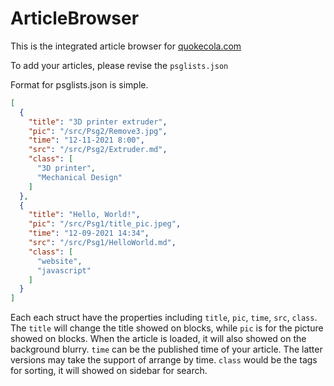 # ArticleBrowser
This is the integrated article browser for [quokecola.com](https://www.quokecola.com)

To add your articles, please revise the `psglists.json`

Format for psglists.json is simple.

```json
[
  {
    "title": "3D printer extruder",
    "pic": "/src/Psg2/Remove3.jpg",
    "time": "12-11-2021 8:00",
    "src": "/src/Psg2/Extruder.md",
    "class": [
      "3D printer",
      "Mechanical Design"
    ]
  },
  {
    "title": "Hello, World!",
    "pic": "/src/Psg1/title_pic.jpeg",
    "time": "12-09-2021 14:34",
    "src": "/src/Psg1/HelloWorld.md",
    "class": [
      "website",
      "javascript"
    ]
  }
]
```
Each each struct have the properties including `title`, `pic`, `time`, `src`, `class`. The `title` will change the title showed on blocks, while `pic` is for the picture showed on blocks. When the article is loaded, it will also showed on the background blurry. `time` can be the published time of your article. The latter versions may take the support of arrange by time. `class` would be the tags for sorting, it will showed on sidebar for search.
